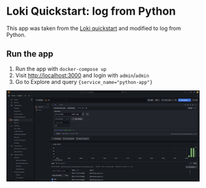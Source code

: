 # Loki Quickstart: log from Python
This app was taken from the [Loki quickstart](https://grafana.com/docs/loki/latest/get-started/quick-start/) and modified to log from Python.

## Run the app
1. Run the app with `docker-compose up`
2. Visit [http://localhost:3000](http://localhost:3000) and login with `admin`/`admin`
3. Go to Explore and query `{service_name="python-app"}`

![Explore](./images/explore-page.png)